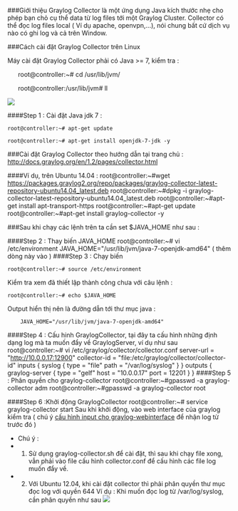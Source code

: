 ###Giới thiệu
Graylog Collector là một ứng dụng Java kích thước nhẹ cho phép bạn chỏ cụ thể data từ log files tới một Graylog Cluster. Collector có thể đọc log files local ( Ví dụ apache, openvpn,...), nói chung bất cứ dịch vụ nào có ghi log  và cả trên Window.

###Cách cài đặt Graylog Collector trên Linux

Máy cài đặt Graylog Collector phải có Java >= 7, kiểm tra :
<ul>root@controller:~# cd /usr/lib/jvm/</ul>
<ul>root@controller:/usr/lib/jvm# ll</ul>
<img src="http://i.imgur.com/zAvIbTh.png">

####Step 1 : Cài đặt Java jdk 7 :

	root@controller:~# apt-get update
	
	root@controller:~# apt-get install openjdk-7-jdk -y

###Cài đặt Graylog Collector theo hướng dẫn tại trang chủ : http://docs.graylog.org/en/1.2/pages/collector.html

####Ví dụ, trên Ubuntu 14.04 : 
	root@controller:~#wget https://packages.graylog2.org/repo/packages/graylog-collector-latest-repository-ubuntu14.04_latest.deb
	root@controller:~#dpkg -i graylog-collector-latest-repository-ubuntu14.04_latest.deb
	root@controller:~#apt-get install apt-transport-https
	root@controller:~#apt-get update
	root@controller:~#apt-get install graylog-collector -y

###Sau khi chạy các lệnh trên ta cần set $JAVA_HOME như sau : 

####Step 2 : Thay biến JAVA_HOME
	root@controller:~# vi /etc/environment 
		JAVA_HOME="/usr/lib/jvm/java-7-openjdk-amd64"	( thêm dòng này vào )
####Step 3 : Chạy biến

	root@controller:~# source /etc/environment 
	
Kiểm tra xem đã thiết lập thành công chưa với câu lệnh :

	root@controller:~# echo $JAVA_HOME 
	
Output hiển thị nên là đường dẫn tới thư mục java :

		JAVA_HOME="/usr/lib/jvm/java-7-openjdk-amd64"
		
####Step 4 : Cấu hinh GraylogCollector, tại đây ta cấu hình những định dạng log mà ta muốn đẩy về GraylogServer, ví dụ như sau 
	root@controller:~# vi /etc/graylog/collector/collector.conf
	server-url = "http://10.0.0.17:12900"
	collector-id = "file:/etc/graylog/collector/collector-id"
	inputs {
	  syslog {
	    type = "file"
	    path = "/var/log/syslog"
	  }
	}
	outputs {
	  graylog-server {
	    type = "gelf"
	    host = "10.0.0.17"
	    port = 12201
	  }
	}
####Step 5 : Phân quyền cho graylog-collector
	root@controller:~#gpasswd -a graylog-collector adm
	root@controller:~#gpasswd -a graylog-collector root

####Step 6 :Khởi động GraylogCollector
	root@controller:~# service graylog-collector start
Sau khi khởi động, vào web interface của graylog kiểm tra ( chú ý [cấu hình input cho graylog-webinterface](https://github.com/manhdinh/ghichep-graylog/blob/master/graylog-collector/GELF%20Input%20for%20graylog-collector.md) để nhận log từ trước đó )
* Chú ý : 
* 1. Sử dụng graylog-collector.sh để cài đặt, thì sau khi chạy file xong, vẫn phải vào file cấu hình collector.conf để cấu hình các file log muốn đẩy về.
* 2. Với Ubuntu 12.04, khi cài đặt collector thì phải phân quyền thư mục đọc log với quyền 644 
Ví dụ : Khi muốn đọc log từ /var/log/syslog, cần phân quyền như sau <img src="http://i.imgur.com/PNa6o6Z.png">
